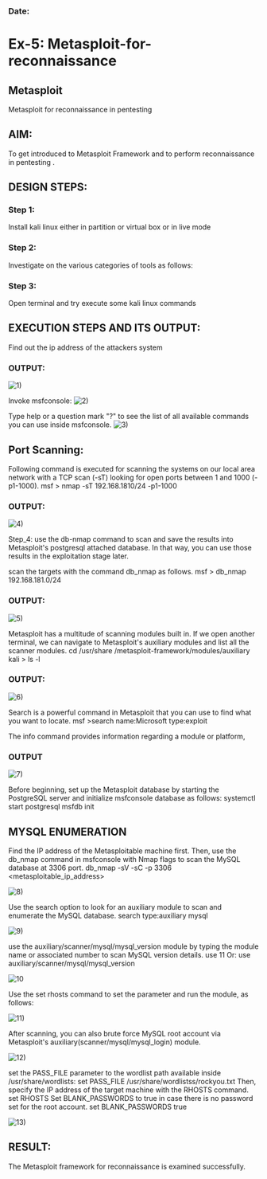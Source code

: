 ### Date:
# Ex-5: Metasploit-for-reconnaissance
## Metasploit
Metasploit for reconnaissance in pentesting

## AIM:

To get introduced to Metasploit Framework and to  perform reconnaissance  in pentesting .

## DESIGN STEPS:

### Step 1:

Install kali linux either in partition or virtual box or in live mode

### Step 2:

Investigate on the various categories of tools as follows:

### Step 3:

Open terminal and try execute some kali linux commands

## EXECUTION STEPS AND ITS OUTPUT:
Find out the ip address of the attackers system
### OUTPUT:
![1)](https://github.com/user-attachments/assets/0132360f-56b4-4f13-bdfd-6b92f0cdaf12)

Invoke msfconsole:
![2)](https://github.com/user-attachments/assets/2bdf0f50-d53a-4fdb-b638-3f6d774c1ab1)


Type help or a question mark "?" to see the list of all available commands you can use inside msfconsole.
![3)](https://github.com/user-attachments/assets/2d24b5bc-8eb7-4010-966c-0faea002d0b5)


## Port Scanning:
Following command is executed for scanning the systems on our local area network with a TCP scan (-sT) looking for open ports between 1 and 1000 (-p1-1000).
msf >  nmap -sT 192.168.1810/24 -p1-1000
### OUTPUT:
![4)](https://github.com/user-attachments/assets/b66f8712-e30c-464e-a9e0-aa848c28861f)

Step_4:
use the db-nmap command to scan and save the results into Metasploit's postgresql attached database. In that way, you can use those results in the exploitation stage later.

scan the targets with the command db_nmap as follows.
msf > db_nmap 192.168.181.0/24
### OUTPUT:
![5)](https://github.com/user-attachments/assets/0886345e-4981-47e6-b6ed-1deea8b3424c)


Metasploit has a multitude of scanning modules built in. If we open another terminal, we can navigate to Metasploit's auxiliary modules and list all the scanner modules.
cd /usr/share /metasploit-framework/modules/auxiliary
kali > ls -l
### OUTPUT:

![6)](https://github.com/user-attachments/assets/adbd54c6-1411-40f0-9e30-7a8caa65103c)

Search is a powerful command in Metasploit that you can use to find what you want to locate. 
msf >search name:Microsoft type:exploit

The info command provides information regarding a module or platform,
### OUTPUT
![7)](https://github.com/user-attachments/assets/60ab4bb3-fdbe-41c2-912a-17c03fff4d49)


Before beginning, set up the Metasploit database by starting the PostgreSQL server and initialize msfconsole database as follows:
systemctl start postgresql
msfdb init
## MYSQL ENUMERATION
Find the IP address of the Metasploitable machine first. Then, use the db_nmap command in msfconsole with Nmap flags to scan the MySQL database at 3306 port.
db_nmap -sV -sC -p 3306 <metasploitable_ip_address>

![8)](https://github.com/user-attachments/assets/d565bd94-e516-406a-8198-c1450cfcd55d)

Use the search option to look for an auxiliary module to scan and enumerate the MySQL database.
search type:auxiliary mysql

![9)](https://github.com/user-attachments/assets/0b38cede-395e-482b-9273-25eed7f4b21a)

use the auxiliary/scanner/mysql/mysql_version module by typing the module name or associated number to scan MySQL version details.
use 11 Or: use auxiliary/scanner/mysql/mysql_version

![10](https://github.com/user-attachments/assets/17b4a9fc-fb44-4b75-908e-56b0e77a64fa)


Use the set rhosts command to set the parameter and run the module, as follows:

![11)](https://github.com/user-attachments/assets/43782d45-4c2a-4d3f-a5de-5236d4e854ea)


After scanning, you can also brute force MySQL root account via Metasploit's auxiliary(scanner/mysql/mysql_login) module.

![12)](https://github.com/user-attachments/assets/31104842-1963-4032-9b0b-4df892258e73)

set the PASS_FILE parameter to the wordlist path available inside /usr/share/wordlists:
set PASS_FILE /usr/share/wordlistss/rockyou.txt
Then, specify the IP address of the target machine with the RHOSTS command.
set RHOSTS <metasploitable-ip-address>
Set BLANK_PASSWORDS to true in case there is no password set for the root account.
set BLANK_PASSWORDS true

![13)](https://github.com/user-attachments/assets/7acb3041-15d7-4d5c-8689-1ac0d6be4add)

## RESULT:
The Metasploit framework for reconnaissance is  examined successfully.
